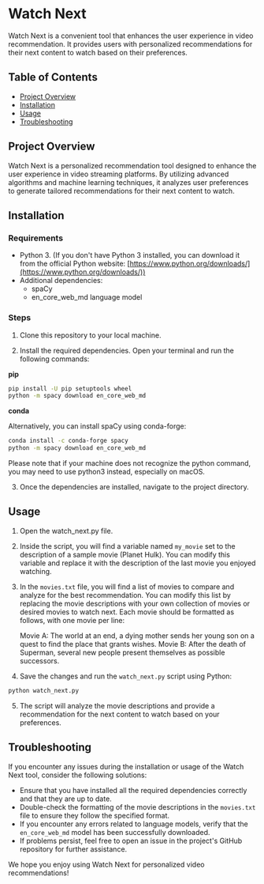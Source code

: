 # Watch Next

Watch Next is a convenient tool that enhances the user experience in video recommendation. It provides users with personalized recommendations for their next content to watch based on their preferences.

## Table of Contents

- [Project Overview](#project-overview)
- [Installation](#installation)
- [Usage](#usage)
- [Troubleshooting](#troubleshooting)

## Project Overview

Watch Next is a personalized recommendation tool designed to enhance the user experience in video streaming platforms. By utilizing advanced algorithms and machine learning techniques, it analyzes user preferences to generate tailored recommendations for their next content to watch.

## Installation

### Requirements

- Python 3. (If you don't have Python 3 installed, you can download it from the official Python website: [https://www.python.org/downloads/](https://www.python.org/downloads/))
- Additional dependencies:
    - spaCy
    - en_core_web_md language model

### Steps

1. Clone this repository to your local machine.

2. Install the required dependencies. Open your terminal and run the following commands:

**pip**

```bash
pip install -U pip setuptools wheel
python -m spacy download en_core_web_md
```

**conda**

Alternatively, you can install spaCy using conda-forge:
```bash
conda install -c conda-forge spacy
python -m spacy download en_core_web_md
```

Please note that if your machine does not recognize the python command, you may need to use python3 instead, especially on macOS.

3. Once the dependencies are installed, navigate to the project directory.


## Usage

1. Open the watch_next.py file.

2. Inside the script, you will find a variable named `my_movie` set to the description of a sample movie (Planet Hulk). You can modify this variable and replace it with the description of the last movie you enjoyed watching.

3. In the `movies.txt` file, you will find a list of movies to compare and analyze for the best recommendation. You can modify this list by replacing the movie descriptions with your own collection of movies or desired movies to watch next. Each movie should be formatted as follows, with one movie per line:

    Movie A: The world at an end, a dying mother sends her young son on a quest to find the place that grants wishes.
    Movie B: After the death of Superman, several new people present themselves as possible successors.

4. Save the changes and run the `watch_next.py` script using Python:

```bash
python watch_next.py
```

5. The script will analyze the movie descriptions and provide a recommendation for the next content to watch based on your preferences.


## Troubleshooting

If you encounter any issues during the installation or usage of the Watch Next tool, consider the following solutions:

- Ensure that you have installed all the required dependencies correctly and that they are up to date.
- Double-check the formatting of the movie descriptions in the `movies.txt` file to ensure they follow the specified format.
- If you encounter any errors related to language models, verify that the `en_core_web_md` model has been successfully downloaded.
- If problems persist, feel free to open an issue in the project's GitHub repository for further assistance.

We hope you enjoy using Watch Next for personalized video recommendations!